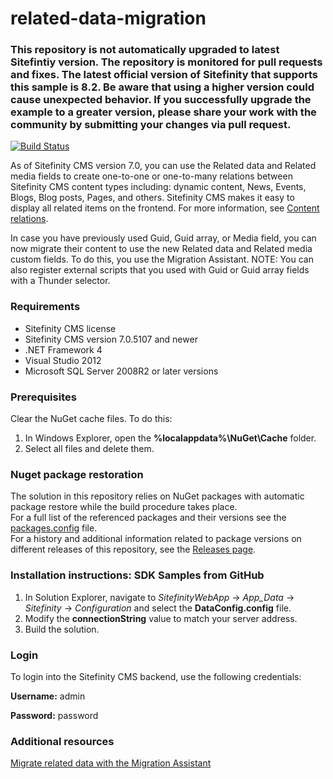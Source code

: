 related-data-migration
======================

### This repository is not automatically upgraded to latest Sitefintiy version. The repository is monitored for pull requests and fixes. The latest official version of Sitefinity that supports this sample is 8.2. Be aware that using a higher version could cause unexpected behavior. If you successfully upgrade the example to a greater version, please share your work with the community by submitting your changes via pull request.

[![Build Status](http://sdk-jenkins-ci.cloudapp.net/buildStatus/icon?job=Telerik.Sitefinity.Samples.RelatedDataMigration.CI)](http://sdk-jenkins-ci.cloudapp.net/job/Telerik.Sitefinity.Samples.RelatedDataMigration.CI/)


As of Sitefinity CMS version 7.0, you can use the Related data and Related media fields to create one-to-one or one-to-many relations between Sitefinity CMS content types including: dynamic content, News, Events, Blogs, Blog posts, Pages, and others. Sitefinity CMS makes it easy to display all related items on the frontend. For more information, see [Content relations](http://www.sitefinity.com/documentation/documentationarticles/related-data-field).

In case you have previously used Guid, Guid array, or Media field, you can now migrate their content to use the new Related data and Related media custom fields. To do this, you use the Migration Assistant.
NOTE: You can also register external scripts that you used with Guid or Guid array fields with a Thunder selector.

### Requirements

* Sitefinity CMS license
* Sitefinity CMS version 7.0.5107 and newer
* .NET Framework 4
* Visual Studio 2012
* Microsoft SQL Server 2008R2 or later versions

### Prerequisites

Clear the NuGet cache files. To do this:

1. In Windows Explorer, open the **%localappdata%\NuGet\Cache** folder.
2. Select all files and delete them.

### Nuget package restoration
The solution in this repository relies on NuGet packages with automatic package restore while the build procedure takes place.   
For a full list of the referenced packages and their versions see the [packages.config](https://github.com/Sitefinity-SDK/related-data-migration/blob/master/SitefinityWebApp/packages.config) file.    
For a history and additional information related to package versions on different releases of this repository, see the [Releases page](https://github.com/Sitefinity-SDK/related-data-migration/releases).    


### Installation instructions: SDK Samples from GitHub


1. In Solution Explorer, navigate to _SitefinityWebApp_ -> *App_Data* -> _Sitefinity_ -> _Configuration_ and select the **DataConfig.config** file. 
2. Modify the **connectionString** value to match your server address.
3. Build the solution.


### Login

To login into the Sitefinity CMS backend, use the following credentials: 

**Username:** admin

**Password:** password

### Additional resources

[Migrate related data with the Migration Assistant](http://www.sitefinity.com/documentation/documentationarticles/related-data-migration)


